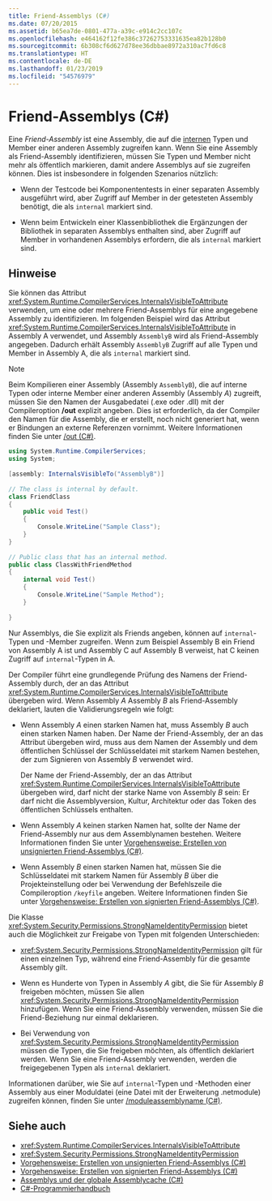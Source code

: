 ```yaml
---
title: Friend-Assemblys (C#)
ms.date: 07/20/2015
ms.assetid: b65ea7de-0801-477a-a39c-e914c2cc107c
ms.openlocfilehash: e464162f12fe386c37262753331635ea82b128b0
ms.sourcegitcommit: 6b308cf6d627d78ee36dbbae8972a310ac7fd6c8
ms.translationtype: HT
ms.contentlocale: de-DE
ms.lasthandoff: 01/23/2019
ms.locfileid: "54576979"
---
```

# <a name="friend-assemblies-c"></a>Friend-Assemblys (C#)
Eine *Friend-Assembly* ist eine Assembly, die auf die [internen](../../../../csharp/language-reference/keywords/internal.md) Typen und Member einer anderen Assembly zugreifen kann. Wenn Sie eine Assembly als Friend-Assembly identifizieren, müssen Sie Typen und Member nicht mehr als öffentlich markieren, damit andere Assemblys auf sie zugreifen können. Dies ist insbesondere in folgenden Szenarios nützlich:  
  
-   Wenn der Testcode bei Komponententests in einer separaten Assembly ausgeführt wird, aber Zugriff auf Member in der getesteten Assembly benötigt, die als `internal` markiert sind.  
  
-   Wenn beim Entwickeln einer Klassenbibliothek die Ergänzungen der Bibliothek in separaten Assemblys enthalten sind, aber Zugriff auf Member in vorhandenen Assemblys erfordern, die als `internal` markiert sind.  
  
## <a name="remarks"></a>Hinweise  
 Sie können das Attribut <xref:System.Runtime.CompilerServices.InternalsVisibleToAttribute> verwenden, um eine oder mehrere Friend-Assemblys für eine angegebene Assembly zu identifizieren. Im folgenden Beispiel wird das Attribut <xref:System.Runtime.CompilerServices.InternalsVisibleToAttribute> in Assembly A verwendet, und Assembly `AssemblyB` wird als Friend-Assembly angegeben. Dadurch erhält Assembly `AssemblyB` Zugriff auf alle Typen und Member in Assembly A, die als `internal` markiert sind.  
  
> [!NOTE]
>  Beim Kompilieren einer Assembly (Assembly `AssemblyB`), die auf interne Typen oder interne Member einer anderen Assembly (Assembly *A*) zugreift, müssen Sie den Namen der Ausgabedatei (.exe oder .dll) mit der Compileroption **/out** explizit angeben. Dies ist erforderlich, da der Compiler den Namen für die Assembly, die er erstellt, noch nicht generiert hat, wenn er Bindungen an externe Referenzen vornimmt. Weitere Informationen finden Sie unter [/out (C#)](../../../../csharp/language-reference/compiler-options/out-compiler-option.md).  
  
```csharp  
using System.Runtime.CompilerServices;  
using System;  
  
[assembly: InternalsVisibleTo("AssemblyB")]  
  
// The class is internal by default.  
class FriendClass  
{  
    public void Test()  
    {  
        Console.WriteLine("Sample Class");  
    }  
}  
  
// Public class that has an internal method.  
public class ClassWithFriendMethod  
{  
    internal void Test()  
    {  
        Console.WriteLine("Sample Method");  
    }  
  
}  
```  
  
 Nur Assemblys, die Sie explizit als Friends angeben, können auf `internal`-Typen und -Member zugreifen. Wenn zum Beispiel Assembly B ein Friend von Assembly A ist und Assembly C auf Assembly B verweist, hat C keinen Zugriff auf `internal`-Typen in A.  
  
 Der Compiler führt eine grundlegende Prüfung des Namens der Friend-Assembly durch, der an das Attribut <xref:System.Runtime.CompilerServices.InternalsVisibleToAttribute> übergeben wird. Wenn Assembly *A* Assembly *B* als Friend-Assembly deklariert, lauten die Validierungsregeln wie folgt:  
  
-   Wenn Assembly *A* einen starken Namen hat, muss Assembly *B* auch einen starken Namen haben. Der Name der Friend-Assembly, der an das Attribut übergeben wird, muss aus dem Namen der Assembly und dem öffentlichen Schlüssel der Schlüsseldatei mit starkem Namen bestehen, der zum Signieren von Assembly *B* verwendet wird.  
  
     Der Name der Friend-Assembly, der an das Attribut <xref:System.Runtime.CompilerServices.InternalsVisibleToAttribute> übergeben wird, darf nicht der starke Name von Assembly *B* sein: Er darf nicht die Assemblyversion, Kultur, Architektur oder das Token des öffentlichen Schlüssels enthalten.  
  
-   Wenn Assembly *A* keinen starken Namen hat, sollte der Name der Friend-Assembly nur aus dem Assemblynamen bestehen. Weitere Informationen finden Sie unter [Vorgehensweise: Erstellen von unsignierten Friend-Assemblys (C#)](../../../../csharp/programming-guide/concepts/assemblies-gac/how-to-create-unsigned-friend-assemblies.md).  
  
-   Wenn Assembly *B* einen starken Namen hat, müssen Sie die Schlüsseldatei mit starkem Namen für Assembly *B* über die Projekteinstellung oder bei Verwendung der Befehlszeile die Compileroption `/keyfile` angeben. Weitere Informationen finden Sie unter [Vorgehensweise: Erstellen von signierten Friend-Assemblys (C#)](../../../../csharp/programming-guide/concepts/assemblies-gac/how-to-create-signed-friend-assemblies.md).  
  
 Die Klasse <xref:System.Security.Permissions.StrongNameIdentityPermission> bietet auch die Möglichkeit zur Freigabe von Typen mit folgenden Unterschieden:  
  
-   <xref:System.Security.Permissions.StrongNameIdentityPermission> gilt für einen einzelnen Typ, während eine Friend-Assembly für die gesamte Assembly gilt.  
  
-   Wenn es Hunderte von Typen in Assembly *A* gibt, die Sie für Assembly *B* freigeben möchten, müssen Sie allen <xref:System.Security.Permissions.StrongNameIdentityPermission> hinzufügen. Wenn Sie eine Friend-Assembly verwenden, müssen Sie die Friend-Beziehung nur einmal deklarieren.  
  
-   Bei Verwendung von <xref:System.Security.Permissions.StrongNameIdentityPermission> müssen die Typen, die Sie freigeben möchten, als öffentlich deklariert werden. Wenn Sie eine Friend-Assembly verwenden, werden die freigegebenen Typen als `internal` deklariert.  
  
 Informationen darüber, wie Sie auf `internal`-Typen und -Methoden einer Assembly aus einer Moduldatei (eine Datei mit der Erweiterung .netmodule) zugreifen können, finden Sie unter [/moduleassemblyname (C#)](../../../../csharp/language-reference/compiler-options/moduleassemblyname-compiler-option.md).  
  
## <a name="see-also"></a>Siehe auch

- <xref:System.Runtime.CompilerServices.InternalsVisibleToAttribute>
- <xref:System.Security.Permissions.StrongNameIdentityPermission>
- [Vorgehensweise: Erstellen von unsignierten Friend-Assemblys (C#)](../../../../csharp/programming-guide/concepts/assemblies-gac/how-to-create-unsigned-friend-assemblies.md)
- [Vorgehensweise: Erstellen von signierten Friend-Assemblys (C#)](../../../../csharp/programming-guide/concepts/assemblies-gac/how-to-create-signed-friend-assemblies.md)
- [Assemblys und der globale Assemblycache (C#)](../../../../csharp/programming-guide/concepts/assemblies-gac/index.md)
- [C#-Programmierhandbuch](../../../../csharp/programming-guide/index.md)
